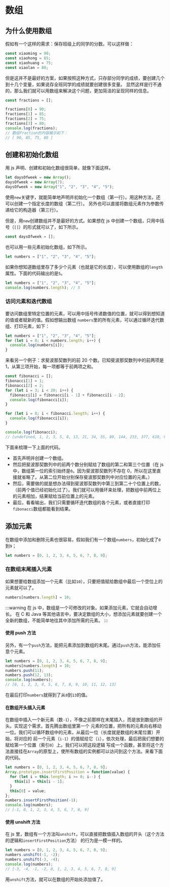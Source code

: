 # 数组

## 为什么使用数组

假如有一个这样的需求：保存班级上的同学的分数。可以这样做：

```js
const xiaoming = 90;
const xiaohong = 85;
const xiaohuang = 75;
const xiaolan = 80;
```

但是这并不是最好的方案，如果按照这种方式，只存部分同学的成绩，要创建几个到十几个变量，如果说存全班同学的成绩就要创建很多变量。
显然这样是行不通的，那么我们就可以用数组来解决这个问题，更加简洁的呈现同样的信息。

```js
const fractions = [];

fractions[0] = 90;
fractions[1] = 85;
fractions[2] = 75;
fractions[3] = 80;
console.log(fractions);
// 数组fraction的内容展示如下：
// [ 90, 85, 75, 80 ]
```

## 创建和初始化数组

用 js 声明、创建和初始化数组很简单，就像下面这样。

```js
let daysOfweek = new Array();
daysOfweek = new Array(7);
daysOfweek = new Array("1", "2", "3", "4", "5");
```

使用`new`关键字，就能简单地声明并初始化一个数组（第一行）。用这种方法，还可以创建一个指定长度的数组（第二行）。
另外也可以直接将数组元素作为参数传递给它的构造器（第三行）。

但是，用`new`创建数组并不是最好的方式。如果想在 js 中创建一个数组，只用中括号（`[]`）的形式就可以了，如下所示。

```js
const daysOfweek = [];
```

也可以用一些元素初始化数组，如下所示。

```js
let numbers = ["1", "2", "3", "4", "5"];
```

如果你想知道数组里存了多少个元素（也就是它的长度），可以使用数组的`length`属性。下面的代码输出的是`5`。

```js
let numbers = ["1", "2", "3", "4", "5"];
console.log(numbers.length); // 5
```

### 访问元素和迭代数组

要访问数组里特定位置的元素，可以用中括号传递数值的位置，就可以得到想知道的值或者赋新的值。假如想输出数组
`numbers`里的所有元素，可以通过循环迭代数组、打印元素，如下：

```js
let numbers = ["1", "2", "3", "4", "5"];
for (let i = 0; i < numbers.length; i++) {
  console.log(numbers[i]);
}
```

来看另一个例子：求斐波那契数列的前 20 个数。已知斐波那契数列中的前两项是 1，从第三项开始，每一项都等于前两项之和。

```js
const fibonacci = [];
fibonacci[1] = 1;
fibonacci[2] = 2;
for (let i = 3; i < 20; i++) {
  fibonacci[i] = fibonacci[i - 1] + fibonacci[i - 2];
  console.log(fibonacci[i]);
}

for (let i = 0; i < fibonacci.length; i++) {
  console.log(fibonacci[i]);
}

console.log(fibonacci);
// [undefined, 1, 2, 3, 5, 8, 13, 21, 34, 55, 89, 144, 233, 377, 610, 987, 1597, 2584, 4181, 6765]
```

下面来梳理一下上面的代码。

- 首先声明并创建一个数组。
- 然后把斐波那契数列中的前两个数分别赋给了数组的第二和第三个位置（在 js 中，数组第一位的索引始终是`0`。因为斐波那契数列不存在 0，所以在这里直接就省略了。从第二位开始分别保存斐波那契数列中对应位置的元素。）
- 然后，需要做的就是想办法得到斐波那契数列中第三到第二十个位置上的数，（前两个值已经初始化过了）。我们就可以用循环来处理，把数组中前两位上的元素相加，结果赋给当前位置上的元素。
- 最后，看看输出，我们只需要循环迭代数组的各个元素，或者直接打印`fibonacci`数组都能看到结果。

## 添加元素

在数组中添加和删除元素也很容易，假如我们有一个数组`numbers`，初始化成了`0`到`9`；

```js
let numbers = [0, 1, 2, 3, 4, 5, 6, 7, 8, 9];
```

### 在数组末尾插入元素

如果想要给数组添加一个元素（比如`10`），只要把值赋给数组中最后一个空位上的元素就可以了。

```js
numbers[numbers.length] = 10;
```

:::warning
在 js 中，数组是一个可修改的对象。如果添加元素，它就会自动增长。
在 C 和 Java 等其他语言中，要决定数组的大小，想添加元素就要创建一个全新的数组，不能简单地往其中添加所需的元素。
:::

#### 使用 push 方法

另外，有一个`push`方法，能把元素添加到数组的末尾。通过`push`方法，能添加任意个元素。

```js
let numbers = [0, 1, 2, 3, 4, 5, 6, 7, 8, 9];
numbers[numbers.length] = 10;
numbers.push(11);
numbers.push(12, 13);
console.log(numbers);
// [0, 1, 2, 3, 4, 5, 6, 7, 8, 9, 10, 11, 12, 13]
```

在最后打印`numbers`就得到了从`0`到`13`的值。

#### 在数组开头插入元素

在数组中插入一个新元素（数`-1`），不像之前那样在末尾插入，而是放到数组的开头。实现这个需求，首先腾出数组里第一个
元素的位置，把所有的元素向右移动一位。我们可以循环数组中的元素，从最后一位（长度就是数组的末尾位置）开始，将对应的
前一个元素（`i-1`）的值赋给它（`i`），依次处理，最后把我们想要的赋给第一个位置（索引`0`）上。我们可以把这段逻辑
写成一个函数，甚至将这个方法直接挂在`Array`的原型上，使所有数组的实例都可以访问到这个方法。来看下面的代码。

```js
let numbers = [0, 1, 2, 3, 4, 5, 6, 7, 8, 9];
Array.prototype.insertFirstPosition = function(value) {
  for (let i = this.length; i >= 0; i--) {
    this[i] = this[i - 1];
  }
  this[0] = value;
};
numbers.insertFirstPosition(-1);
console.log(numbers);
// [-1, 0, 1, 2, 3, 4, 5, 6, 7, 8, 9]
```

#### 使用 unshift 方法

在 js 里，数组有一个方法叫`unshift`，可以直接把数值插入数组的开头（这个方法的逻辑和`insertFirstPosition`方法）
的行为是一模一样的。

```js
let numbers = [0, 1, 2, 3, 4, 5, 6, 7, 8, 9];
numbers.unshift(-1, -2);
numbers.unshift(-3, -4);
console.log(numbers);
// [-3, -4, -1, -2, 0, 1, 2, 3, 4, 5, 6, 7, 8, 9]
```

用`unshift`方法，就可以在数组的开始处添加值了。
